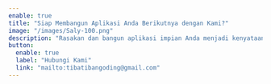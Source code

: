 ```yaml
---
enable: true
title: "Siap Membangun Aplikasi Anda Berikutnya dengan Kami?"
image: "/images/Saly-100.png"
description: "Rasakan dan bangun aplikasi impian Anda menjadi kenyataan bersama kami!"
button:
  enable: true
  label: "Hubungi Kami"
  link: "mailto:tibatibangoding@gmail.com"
---
```


